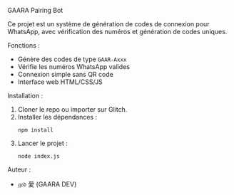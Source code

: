
GAARA Pairing Bot

Ce projet est un système de génération de codes de connexion pour WhatsApp, avec vérification des numéros et génération de codes uniques.

Fonctions :
- Génère des codes de type `GAAR-Axxx`
- Vérifie les numéros WhatsApp valides
- Connexion simple sans QR code
- Interface web HTML/CSS/JS

Installation :
1. Cloner le repo ou importer sur Glitch.
2. Installer les dépendances :
   ```
   npm install
   ```
3. Lancer le projet :
   ```
   node index.js
   ```

Auteur :
- 𝔤𝔬𝔡 愛 (GAARA DEV)
